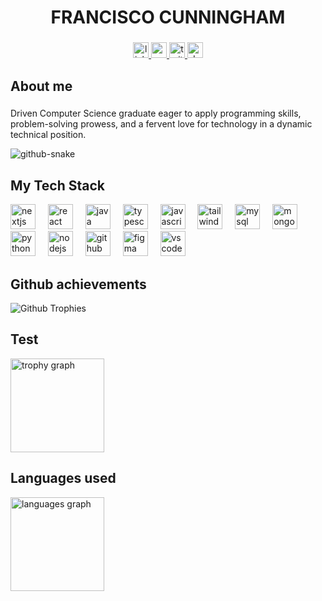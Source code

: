 
<h1 align="center">FRANCISCO CUNNINGHAM</h1>

###

<div align="center">
  <a href="https://www.linkedin.com/in/franciscocunningham/" target="_blank">
    <img src="https://img.shields.io/static/v1?message=LinkedIn&logo=linkedin&label=&color=0077B5&logoColor=white&labelColor=&style=flat" height="25" alt="linkedin logo"  />
  </a>
  <a href="mailto:cisko11@proton.me" target="_blank">
    <img src="https://img.shields.io/static/v1?message=Gmail&logo=gmail&label=&color=D14836&logoColor=white&labelColor=&style=flat" height="25" alt="gmail logo"  />
  </a>
  <a href="https://x.com/0xbizbit" target="_blank">
    <img src="https://img.shields.io/static/v1?message=Twitter&logo=twitter&label=&color=1DA1F2&logoColor=white&labelColor=&style=flat" height="25" alt="twitter logo"  />
  </a>
  <a href="https://francisco-cunningham-portfolio.vercel.app" target="_blank">
    <img src="https://img.shields.io/static/v1?message=My%20Website&logo=dev.to&label=&color=0A0A0A&logoColor=white&labelColor=&style=flat" height="25" alt="devto logo"  />
  </a>
</div>

###

<h2 align="left">About me</h2>

###

<p align="left">Driven Computer Science graduate eager to apply programming skills, problem-solving prowess, and a fervent love for technology in a dynamic technical position.</p>


<picture>
  <source media="(prefers-color-scheme: dark)" srcset="https://raw.githubusercontent.com/fctico11/fctico11/output/github-snake-dark.svg" />
  <source media="(prefers-color-scheme: light)" srcset="https://raw.githubusercontent.com/fctico11/fctico11/output/github-snake.svg" />
  <img alt="github-snake" src="https://raw.githubusercontent.com/fctico11/fctico11/output/github-snake.svg" />
</picture>

###
<h2 align="left">My Tech Stack</h2>


<div align="left">
  <img src="https://cdn.jsdelivr.net/gh/devicons/devicon/icons/nextjs/nextjs-original.svg" height="40" alt="nextjs logo"  />
  <img width="12" />
  <img src="https://cdn.jsdelivr.net/gh/devicons/devicon/icons/react/react-original.svg" height="40" alt="react logo"  />
  <img width="12" />
  <img src="https://cdn.jsdelivr.net/gh/devicons/devicon/icons/java/java-original.svg" height="40" alt="java logo"  />
  <img width="12" />
  <img src="https://cdn.jsdelivr.net/gh/devicons/devicon/icons/typescript/typescript-original.svg" height="40" alt="typescript logo"  />
  <img width="12" />
  <img src="https://cdn.jsdelivr.net/gh/devicons/devicon/icons/javascript/javascript-original.svg" height="40" alt="javascript logo"  />
  <img width="12" />
  <img src="https://cdn.jsdelivr.net/gh/devicons/devicon/icons/tailwindcss/tailwindcss-original-wordmark.svg" height="40" alt="tailwindcss logo"  />
  <img width="12" />
  <img src="https://cdn.jsdelivr.net/gh/devicons/devicon/icons/mysql/mysql-original.svg" height="40" alt="mysql logo"  />
  <img width="12" />
  <img src="https://cdn.jsdelivr.net/gh/devicons/devicon/icons/mongodb/mongodb-original.svg" height="40" alt="mongodb logo"  />
  <img width="12" />
  <img src="https://cdn.jsdelivr.net/gh/devicons/devicon/icons/python/python-original.svg" height="40" alt="python logo"  />
  <img width="12" />
  <img src="https://cdn.jsdelivr.net/gh/devicons/devicon/icons/nodejs/nodejs-original.svg" height="40" alt="nodejs logo"  />
  <img width="12" />
  <img src="https://cdn.jsdelivr.net/gh/devicons/devicon/icons/github/github-original.svg" height="40" alt="github logo"  />
  <img width="12" />
  <img src="https://cdn.jsdelivr.net/gh/devicons/devicon/icons/figma/figma-original.svg" height="40" alt="figma logo"  />
  <img width="12" />
  <img src="https://cdn.jsdelivr.net/gh/devicons/devicon/icons/vscode/vscode-original.svg" height="40" alt="vscode logo"  />
</div>


###
<h2 align="left">Github achievements</h2>

![Github Trophies](https://github-profile-trophy.vercel.app/?username=fctico11)
## Test
<div align="left">
  <img src="https://github-profile-trophy.vercel.app/?username=fctico11&theme=darkhub&column=4&row=1&margin-w=8&margin-h=10&no-bg=true&no-frame=true&order=4" height="150" alt="trophy graph" /> <br>
  
</div>

###
<h2 align="left">Languages used</h2>

<img src="https://github-readme-stats.vercel.app/api/top-langs?username=fctico11&locale=en&hide_title=false&layout=compact&card_width=320&langs_count=6&theme=github_dark&hide_border=true&order=2&custom_title=Languages%20Used" height="150" alt="languages graph"  />




<!-- <div align="center">
  <img src="https://profile-counter.glitch.me/jatinvaira/count.svg?"  />
</div> -->




<!--
**fctico11/fctico11** is a ✨ _special_ ✨ repository because its `README.md` (this file) appears on your GitHub profile.

Here are some ideas to get you started:

- 🔭 I’m currently working on ...
- 🌱 I’m currently learning ...
- 👯 I’m looking to collaborate on ...
- 🤔 I’m looking for help with ...
- 💬 Ask me about ...
- 📫 How to reach me: ...
- 😄 Pronouns: ...
- ⚡ Fun fact: ...
-->
